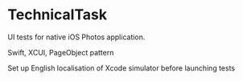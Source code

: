 # TechnicalTask
UI tests for native iOS Photos application.

Swift, XCUI, PageObject pattern

Set up English localisation of Xcode simulator before launching tests
